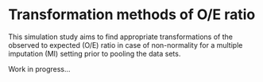 # Transformation methods of O/E ratio

This simulation study aims to find appropriate transformations of the observed to expected (O/E) ratio in case of non-normality for a multiple imputation (MI) setting prior to pooling the data sets.

Work in progress...
